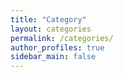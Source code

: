 ```yaml
---
title: "Category"
layout: categories
permalink: /categories/
author_profiles: true
sidebar_main: false
---
```

